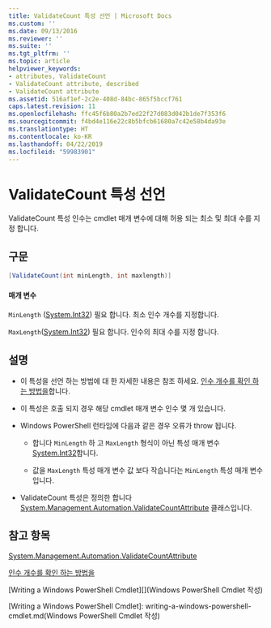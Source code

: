 ```yaml
---
title: ValidateCount 특성 선언 | Microsoft Docs
ms.custom: ''
ms.date: 09/13/2016
ms.reviewer: ''
ms.suite: ''
ms.tgt_pltfrm: ''
ms.topic: article
helpviewer_keywords:
- attributes, ValidateCount
- ValidateCount attribute, described
- ValidateCount attribute
ms.assetid: 516af1ef-2c2e-408d-84bc-865f5bccf761
caps.latest.revision: 11
ms.openlocfilehash: ffc45f6b80a2b7ed22f27d083d042b1de7f353f6
ms.sourcegitcommit: f4bd4e116e22c8b5bfcb61680a7c42e58b4da93e
ms.translationtype: HT
ms.contentlocale: ko-KR
ms.lasthandoff: 04/22/2019
ms.locfileid: "59983901"
---
```

# <a name="validatecount-attribute-declaration"></a>ValidateCount 특성 선언

ValidateCount 특성 인수는 cmdlet 매개 변수에 대해 허용 되는 최소 및 최대 수를 지정 합니다.

## <a name="syntax"></a>구문

```csharp
[ValidateCount(int minLength, int maxlength)]
```

#### <a name="parameters"></a>매개 변수

`MinLength` ([System.Int32][]) 필요 합니다. 최소 인수 개수를 지정합니다.

`MaxLength`([System.Int32][]) 필요 합니다. 인수의 최대 수를 지정 합니다.

## <a name="remarks"></a>설명

- 이 특성을 선언 하는 방법에 대 한 자세한 내용은 참조 하세요. [인수 개수를 확인 하는 방법을][]합니다.

- 이 특성은 호출 되지 경우 해당 cmdlet 매개 변수 인수 몇 개 있습니다.

- Windows PowerShell 런타임에 다음과 같은 경우 오류가 throw 됩니다.

    - 합니다 `MinLength` 하 고 `MaxLength` 형식이 아닌 특성 매개 변수 [System.Int32][]합니다.

    - 값을 `MaxLength` 특성 매개 변수 값 보다 작습니다는 `MinLength` 특성 매개 변수입니다.

- ValidateCount 특성은 정의한 합니다 [System.Management.Automation.ValidateCountAttribute][] 클래스입니다.

## <a name="see-also"></a>참고 항목

[System.Management.Automation.ValidateCountAttribute][]

[인수 개수를 확인 하는 방법을][]

[Writing a Windows PowerShell Cmdlet][](Windows PowerShell Cmdlet 작성)

[인수 개수를 확인 하는 방법을]: how-to-validate-an-argument-count.md
[Writing a Windows PowerShell Cmdlet]: writing-a-windows-powershell-cmdlet.md(Windows PowerShell Cmdlet 작성)

[System.Int32]: /dotnet/api/System.Int32
[System.Management.Automation.ValidateCountAttribute]: /dotnet/api/System.Management.Automation.ValidateCountAttribute
